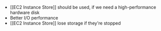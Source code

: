 - [[EC2 Instance Store]] should be used, if we need a high-performance hardware disk
- Better I/O performance
- [[EC2 Instance Store]] lose storage if they're stopped